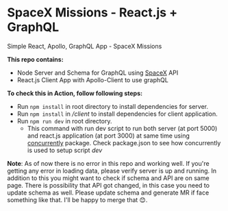 # SpaceX Missions - React.js + GraphQL
Simple React, Apollo, GraphQL App - SpaceX Missions

**This repo contains:** 

- Node Server and Schema for GraphQL using [SpaceX](https://docs.spacexdata.com/) API
- React.js Client App with Apollo-Client to use graphQL

**To check this in Action, follow following steps:**

- Run `npm install` in root directory to install dependencies for server.
- Run `npm install` in */client* to install dependencies for client application.
- Run `npm run dev` in root directory.
  - This command with run dev script to run both server (at port 5000) and react.js application (at port 3000) at same time using <u>concurrently</u> package. Check package.json to see how concurrently is used to setup script *dev*

**Note**: As of now there is no error in this repo and working well. If you're getting any error in loading data, please verify server is up and running. In addition to this you might want to check if schema and API are on same page. There is possibility that API got changed, in this case you need to update schema as well. Please update schema and generate MR if face something like that. I'll be happy to merge that 😊.


